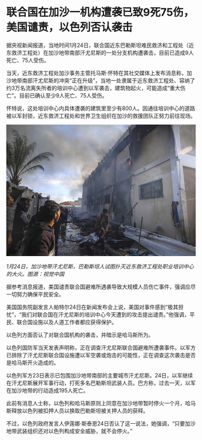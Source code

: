 # 联合国在加沙一机构遭袭已致9死75伤，美国谴责，以色列否认袭击

据央视新闻报道，当地时间1月24日，联合国近东巴勒斯坦难民救济和工程处（近东救济工程处）在加沙地带南部汗尤尼斯的一处分支机构遭袭击，目前已造成9人死亡、75人受伤。

当天，近东救济工程处加沙事务主管托马斯·怀特在其社交媒体上发布消息称，加沙地带南部汗尤尼斯的冲突“正在升级”，当地一处隶属于近东救济工程处、容纳了约3万名流离失所者的培训中心遭到以军袭击，建筑物起火，可能造成“重大伤亡”。目前已确认至少9人死亡、75人受伤。

怀特说，这处培训中心内具体遭袭的建筑里至少有800人。因通往培训中心的道路被以军封锁，近东救济工程处和世界卫生组织在加沙的救援团队正努力前往现场。

![7f902d8cf86fce82b4601976d0ffe887.jpg](https://raw.githubusercontent.com/qqhsx/qqnews_image/main/2024/01/25/联合国在加沙一机构遭袭已致9死75伤，美国谴责，以色列否认袭击/7f902d8cf86fce82b4601976d0ffe887.jpg)

_1月24日，加沙地带汗尤尼斯，巴勒斯坦人试图扑灭近东救济工程处职业培训中心的大火。图源：视觉中国_

据参考消息报道，美国谴责联合国避难所遇袭导致大规模人员伤亡事件，强调应尽一切努力确保平民安全。

美国国务院副发言人帕特尔24日在新闻发布会上说，美国对事件感到“极其担忧”，“我们对联合国在汗尤尼斯的培训中心今天遭到的攻击提出谴责。”他强调，平民、联合国设施以及人道工作者都应获得保护。

以色列方面否认了对联合国机构的袭击，并暗示是哈马斯所为。

以色列国防军当天发表声明称，正在调查汗尤尼斯联合国避难所遭袭事件。以军方已排除了汗尤尼斯联合国设施遭以军空袭或炮击的可能性，正在调查这次袭击是否是哈马斯开火造成的。

以色列军方23日表示已包围加沙地带南部的主要城市汗尤尼斯。24日，以军继续在汗尤尼斯展开军事行动，打死多名巴勒斯坦武装人员。巴方称，过去一天，以军在加沙地带的行动造成195人死亡。

此前有消息人士称，以色列和哈马斯原则上同意在加沙地带暂时停火一个月，哈马斯释放以色列被扣押人员以换取巴勒斯坦被关押人员的获释。

不过，以色列政府发言人伊莲娜·斯泰恩24日否认了这一说法，她强调，“只要加沙地带武装组织还对以色列构成安全威胁，就不会停火。”

